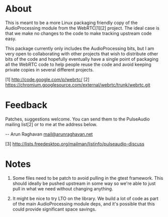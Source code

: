 About
=====

This is meant to be a more Linux packaging friendly copy of the AudioProcessing
module from the WebRTC[1][2] project. The ideal case is that we make no changes to
the code to make tracking upstream code easy.

This package currently only includes the AudioProcessing bits, but I am very
open to collaborating with other projects that wish to distribute other bits of
the code and hopefully eventually have a single point of packaging all the
WebRTC code to help people reuse the code and avoid keeping private copies in
several different projects.

[1] http://code.google.com/p/webrtc/
[2] https://chromium.googlesource.com/external/webrtc/trunk/webrtc.git

Feedback
========

Patches, suggestions welcome. You can send them to the PulseAudio mailing
list[2] or to me at the address below.

-- Arun Raghavan <mail@arunraghavan.net>

[3] http://lists.freedesktop.org/mailman/listinfo/pulseaudio-discuss

Notes
====

1. Some files need to be patch to avoid pulling in the gtest framework. This
   should ideally be pushed upstream in some way so we're able to just pull
   in what we need without changing anything.

2. It might be nice to try LTO on the library. We build a lot of code as part
   of the main AudioProcessing module deps, and it's possible that this could
   provide significant space savings.
